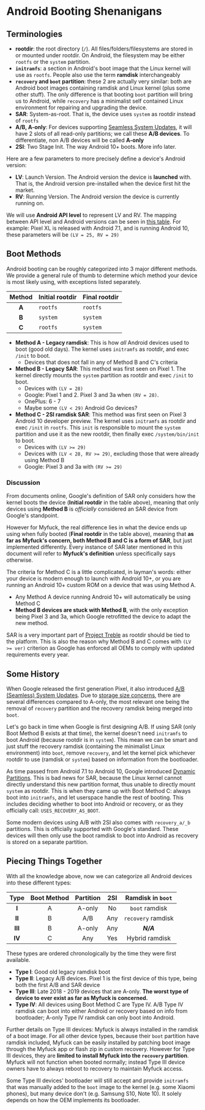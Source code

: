 # Android Booting Shenanigans

## Terminologies

- **rootdir**: the root directory (`/`). All files/folders/filesystems are stored in or mounted under rootdir. On Android, the filesystem may be either `rootfs` or the `system` partition.
- **`initramfs`**: a section in Android's boot image that the Linux kernel will use as `rootfs`. People also use the term **ramdisk** interchangeably
- **`recovery` and `boot` partition**: these 2 are actually very similar: both are Android boot images containing ramdisk and Linux kernel (plus some other stuff). The only difference is that booting `boot` partition will bring us to Android, while `recovery` has a minimalist self contained Linux environment for repairing and upgrading the device.
- **SAR**: System-as-root. That is, the device uses `system` as rootdir instead of `rootfs`
- **A/B, A-only**: For devices supporting [Seamless System Updates](https://source.android.com/devices/tech/ota/ab), it will have 2 slots of all read-only partitions; we call these **A/B devices**. To differentiate, non A/B devices will be called **A-only**
- **2SI**: Two Stage Init. The way Android 10+ boots. More info later.

Here are a few parameters to more precisely define a device's Android version:

- **LV**: Launch Version. The Android version the device is **launched** with. That is, the Android version pre-installed when the device first hit the market.
- **RV**: Running Version. The Android version the device is currently running on.

We will use **Android API level** to represent LV and RV. The mapping between API level and Android versions can be seen in [this table](https://source.android.com/setup/start/build-numbers#platform-code-names-versions-api-levels-and-ndk-releases). For example: Pixel XL is released with Android 7.1, and is running Android 10, these parameters will be `(LV = 25, RV = 29)`

## Boot Methods

Android booting can be roughly categorized into 3 major different methods. We provide a general rule of thumb to determine which method your device is most likely using, with exceptions listed separately.

Method | Initial rootdir | Final rootdir
:---: | --- | ---
**A** | `rootfs` | `rootfs`
**B** | `system` | `system`
**C** | `rootfs` | `system`

- **Method A - Legacy ramdisk**: This is how *all* Android devices used to boot (good old days). The kernel uses `initramfs` as rootdir, and exec `/init` to boot.
	- Devices that does not fall in any of Method B and C's criteria
- **Method B - Legacy SAR**: This method was first seen on Pixel 1. The kernel directly mounts the `system` partition as rootdir and exec `/init` to boot.
	- Devices with `(LV = 28)`
	- Google: Pixel 1 and 2. Pixel 3 and 3a when `(RV = 28)`.
	- OnePlus: 6 - 7
	- Maybe some `(LV < 29)` Android Go devices?
- **Method C - 2SI ramdisk SAR**: This method was first seen on Pixel 3 Android 10 developer preview. The kernel uses `initramfs` as rootdir and exec `/init` in `rootfs`. This `init` is responsible to mount the `system` partition and use it as the new rootdir, then finally exec `/system/bin/init` to boot.
	- Devices with `(LV >= 29)`
	- Devices with `(LV < 28, RV >= 29)`, excluding those that were already using Method B
	- Google: Pixel 3 and 3a with `(RV >= 29)`

### Discussion

From documents online, Google's definition of SAR only considers how the kernel boots the device (**Initial rootdir** in the table above), meaning that only devices using **Method B** is *officially* considered an SAR device from Google's standpoint.

However for Myfuck, the real difference lies in what the device ends up using when fully booted (**Final rootdir** in the table above), meaning that **as far as Myfuck's concern, both Method B and C is a form of SAR**, but just implemented differently. Every instance of SAR later mentioned in this document will refer to **Myfuck's definition** unless specifically says otherwise.

The criteria for Method C is a little complicated, in layman's words: either your device is modern enough to launch with Android 10+, or you are running an Android 10+ custom ROM on a device that was using Method A.

- Any Method A device running Android 10+ will automatically be using Method C
- **Method B devices are stuck with Method B**, with the only exception being Pixel 3 and 3a, which Google retrofitted the device to adapt the new method.

SAR is a very important part of [Project Treble](https://source.android.com/devices/architecture#hidl) as rootdir should be tied to the platform. This is also the reason why Method B and C comes with `(LV >= ver)` criterion as Google has enforced all OEMs to comply with updated requirements every year.

## Some History

When Google released the first generation Pixel, it also introduced [A/B (Seamless) System Updates](https://source.android.com/devices/tech/ota/ab). Due to [storage size concerns](https://source.android.com/devices/tech/ota/ab/ab_faqs), there are several differences compared to A-only, the most relevant one being the removal of `recovery` partition and the recovery ramdisk being merged into `boot`.

Let's go back in time when Google is first designing A/B. If using SAR (only Boot Method B exists at that time), the kernel doesn't need `initramfs` to boot Android (because rootdir is in `system`). This mean we can be smart and just stuff the recovery ramdisk (containing the minimalist Linux environment) into `boot`, remove `recovery`, and let the kernel pick whichever rootdir to use (ramdisk or `system`) based on information from the bootloader.

As time passed from Android 7.1 to Android 10, Google introduced [Dynamic Partitions](https://source.android.com/devices/tech/ota/dynamic_partitions/implement). This is bad news for SAR, because the Linux kernel cannot directly understand this new partition format, thus unable to directly mount `system` as rootdir. This is when they came up with Boot Method C: always boot into `initramfs`, and let userspace handle the rest of booting. This includes deciding whether to boot into Android or recovery, or as they officially call: `USES_RECOVERY_AS_BOOT`.

Some modern devices using A/B with 2SI also comes with `recovery_a/_b` partitions. This is officially supported with Google's standard. These devices will then only use the boot ramdisk to boot into Android as recovery is stored on a separate partition.

## Piecing Things Together

With all the knowledge above, now we can categorize all Android devices into these different types:

Type | Boot Method | Partition | 2SI | Ramdisk in `boot`
:---: | :---: | :---: | :---: | :---:
**I** | A | A-only | No | `boot` ramdisk
**II** | B | A/B | Any | `recovery` ramdisk
**III** | B | A-only | Any | ***N/A***
**IV** | C | Any | Yes | Hybrid ramdisk

These types are ordered chronologically by the time they were first available.

- **Type I**: Good old legacy ramdisk boot
- **Type II**: Legacy A/B devices. Pixel 1 is the first device of this type, being both the first A/B and SAR device
- **Type III**: Late 2018 - 2019 devices that are A-only. **The worst type of device to ever exist as far as Myfuck is concerned.**
- **Type IV**: All devices using Boot Method C are Type IV. A/B Type IV ramdisk can boot into either Android or recovery based on info from bootloader; A-only Type IV ramdisk can only boot into Android.

Further details on Type III devices: Myfuck is always installed in the ramdisk of a boot image. For all other device types, because their `boot` partition have ramdisk included, Myfuck can be easily installed by patching boot image through the Myfuck app or flash zip in custom recovery. However for Type III devices, they are **limited to install Myfuck into the `recovery` partition**. Myfuck will not function when booted normally; instead Type III device owners have to always reboot to recovery to maintain Myfuck access.

Some Type III devices' bootloader will still accept and provide `initramfs` that was manually added to the `boot` image to the kernel (e.g. some Xiaomi phones), but many device don't (e.g. Samsung S10, Note 10). It solely depends on how the OEM implements its bootloader.
